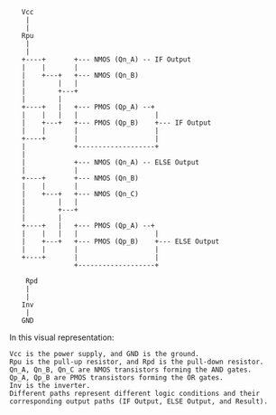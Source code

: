 ```plaintext
   Vcc
    |
    |
   Rpu
    |
    |
   +----+       +--- NMOS (Qn_A) -- IF Output
   |    |       |
   |    +---+   +--- NMOS (Qn_B)
   |        |   |
   |        +---+
   |        |
   +----+   |   +--- PMOS (Qp_A) --+
   |    |   |   |                   |
   |    +---+   +--- PMOS (Qp_B)    +--- IF Output
   |    |       |                   |
   +----+       |                   |
   |            +-------------------+
   |    
   |            +--- NMOS (Qn_A) -- ELSE Output
   |            |
   +----+       +--- NMOS (Qn_B)
   |    |       |
   |    +---+   +--- NMOS (Qn_C)
   |        |   |
   |        +---+
   |        |
   +----+   |   +--- PMOS (Qp_A) --+
   |    |   |   |                   |
   |    +---+   +--- PMOS (Qp_B)    +--- ELSE Output
   |    |       |                   |
   +----+       |                   |
                +-------------------+
    
    Rpd
    |
    |
   Inv
    |
   GND
```

In this visual representation:

    Vcc is the power supply, and GND is the ground.
    Rpu is the pull-up resistor, and Rpd is the pull-down resistor.
    Qn_A, Qn_B, Qn_C are NMOS transistors forming the AND gates.
    Qp_A, Qp_B are PMOS transistors forming the OR gates.
    Inv is the inverter.
    Different paths represent different logic conditions and their corresponding output paths (IF Output, ELSE Output, and Result).

